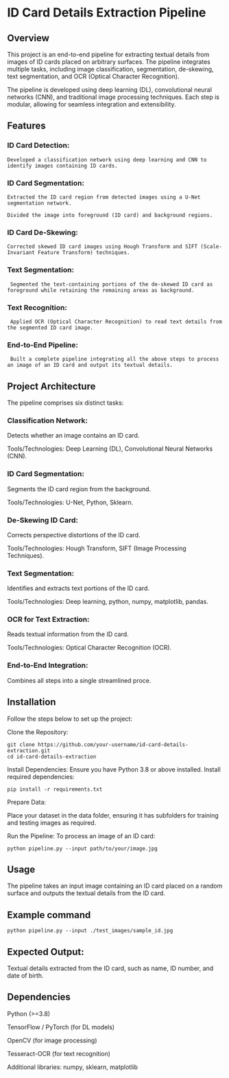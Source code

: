 # ID Card Details Extraction Pipeline
## Overview
This project is an end-to-end pipeline for extracting textual details from images of ID cards placed on arbitrary surfaces. The pipeline integrates multiple tasks, including image classification, segmentation, de-skewing, text segmentation, and OCR (Optical Character Recognition).

The pipeline is developed using deep learning (DL), convolutional neural networks (CNN), and traditional image processing techniques. Each step is modular, allowing for seamless integration and extensibility.
## Features
### ID Card Detection:

    Developed a classification network using deep learning and CNN to identify images containing ID cards.

### ID Card Segmentation:

    Extracted the ID card region from detected images using a U-Net segmentation network.

    Divided the image into foreground (ID card) and background regions.

### ID Card De-Skewing:

    Corrected skewed ID card images using Hough Transform and SIFT (Scale-Invariant Feature Transform) techniques.

### Text Segmentation:

     Segmented the text-containing portions of the de-skewed ID card as foreground while retaining the remaining areas as background.

### Text Recognition:

     Applied OCR (Optical Character Recognition) to read text details from the segmented ID card image.

### End-to-End Pipeline:

     Built a complete pipeline integrating all the above steps to process an image of an ID card and output its textual details.

## Project Architecture
The pipeline comprises six distinct tasks:

### Classification Network: 
Detects whether an image contains an ID card.

Tools/Technologies: Deep Learning (DL), Convolutional Neural Networks (CNN).

### ID Card Segmentation: 
Segments the ID card region from the background.

Tools/Technologies: U-Net, Python, Sklearn.

### De-Skewing ID Card: 
Corrects perspective distortions of the ID card.

Tools/Technologies: Hough Transform, SIFT (Image Processing Techniques).

### Text Segmentation: 
Identifies and extracts text portions of the ID card.

Tools/Technologies: Deep learning, python, numpy, matplotlib, pandas.

### OCR for Text Extraction: 
Reads textual information from the ID card.

Tools/Technologies: Optical Character Recognition (OCR).

### End-to-End Integration: 
Combines all steps into a single streamlined proce.

## Installation
Follow the steps below to set up the project:

Clone the Repository:
```
git clone https://github.com/your-username/id-card-details-extraction.git
cd id-card-details-extraction
```
Install Dependencies:
Ensure you have Python 3.8 or above installed. Install required dependencies:
```
pip install -r requirements.txt
```

Prepare Data:

Place your dataset in the data folder, ensuring it has subfolders for training and testing images as required.

Run the Pipeline:
To process an image of an ID card:
```
python pipeline.py --input path/to/your/image.jpg
```

## Usage
The pipeline takes an input image containing an ID card placed on a random surface and outputs the textual details from the ID card.

## Example command
```
python pipeline.py --input ./test_images/sample_id.jpg
```

## Expected Output:
Textual details extracted from the ID card, such as name, ID number, and date of birth.

## Dependencies

Python (>=3.8)

TensorFlow / PyTorch (for DL models)

OpenCV (for image processing)

Tesseract-OCR (for text recognition)

Additional libraries: numpy, sklearn, matplotlib
